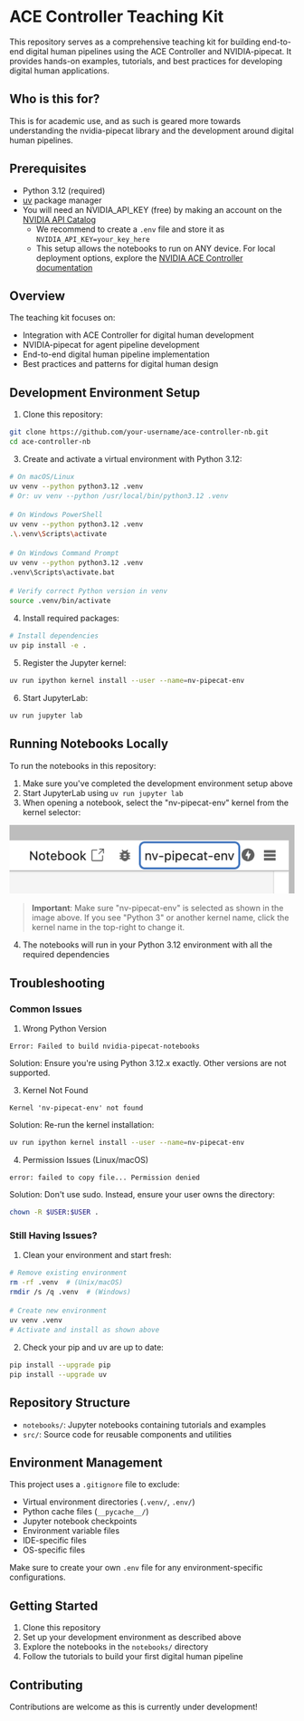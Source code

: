 # ACE Controller Teaching Kit

This repository serves as a comprehensive teaching kit for building end-to-end digital human pipelines using the ACE Controller and NVIDIA-pipecat. It provides hands-on examples, tutorials, and best practices for developing digital human applications. 

## Who is this for?
This is for academic use, and as such is geared more towards understanding the nvidia-pipecat library and the development around digital human pipelines.

## Prerequisites

- Python 3.12 (required)
- [uv](https://github.com/astral-sh/uv) package manager
- You will need an NVIDIA_API_KEY (free) by making an account on the [NVIDIA API Catalog](build.nvidia.com)
  - We recommend to create a `.env` file and store it as `NVIDIA_API_KEY=your_key_here`
  - This setup allows the notebooks to run on ANY device. For local deployment options, explore the [NVIDIA ACE Controller documentation](https://docs.nvidia.com/ace/ace-controller-microservice/1.0/index.html)

## Overview

The teaching kit focuses on:
- Integration with ACE Controller for digital human development
- NVIDIA-pipecat for agent pipeline development
- End-to-end digital human pipeline implementation
- Best practices and patterns for digital human design

## Development Environment Setup

1. Clone this repository:
```bash
git clone https://github.com/your-username/ace-controller-nb.git
cd ace-controller-nb
```

3. Create and activate a virtual environment with Python 3.12:
```bash
# On macOS/Linux
uv venv --python python3.12 .venv
# Or: uv venv --python /usr/local/bin/python3.12 .venv

# On Windows PowerShell
uv venv --python python3.12 .venv 
.\.venv\Scripts\activate

# On Windows Command Prompt
uv venv --python python3.12 .venv
.venv\Scripts\activate.bat

# Verify correct Python version in venv
source .venv/bin/activate
```

4. Install required packages:
```bash
# Install dependencies
uv pip install -e .
```

5. Register the Jupyter kernel:
```bash
uv run ipython kernel install --user --name=nv-pipecat-env
```

6. Start JupyterLab:
```bash
uv run jupyter lab
```

## Running Notebooks Locally

To run the notebooks in this repository:

1. Make sure you've completed the development environment setup above
2. Start JupyterLab using `uv run jupyter lab`
3. When opening a notebook, select the "nv-pipecat-env" kernel from the kernel selector:

![Select nv-pipecat-env kernel](docs/images/kernel.png)

> **Important**: Make sure "nv-pipecat-env" is selected as shown in the image above. If you see "Python 3" or another kernel name, click the kernel name in the top-right to change it.

4. The notebooks will run in your Python 3.12 environment with all the required dependencies

## Troubleshooting

### Common Issues

1. Wrong Python Version
```
Error: Failed to build nvidia-pipecat-notebooks
```
Solution: Ensure you're using Python 3.12.x exactly. Other versions are not supported.

3. Kernel Not Found
```
Kernel 'nv-pipecat-env' not found
```
Solution: Re-run the kernel installation:
```bash
uv run ipython kernel install --user --name=nv-pipecat-env
```

4. Permission Issues (Linux/macOS)
```
error: failed to copy file... Permission denied
```
Solution: Don't use sudo. Instead, ensure your user owns the directory:
```bash
chown -R $USER:$USER .
```

### Still Having Issues?

1. Clean your environment and start fresh:
```bash
# Remove existing environment
rm -rf .venv  # (Unix/macOS)
rmdir /s /q .venv  # (Windows)

# Create new environment
uv venv .venv
# Activate and install as shown above
```

2. Check your pip and uv are up to date:
```bash
pip install --upgrade pip
pip install --upgrade uv
```

## Repository Structure

- `notebooks/`: Jupyter notebooks containing tutorials and examples
- `src/`: Source code for reusable components and utilities

## Environment Management

This project uses a `.gitignore` file to exclude:
- Virtual environment directories (`.venv/`, `.env/`)
- Python cache files (`__pycache__/`)
- Jupyter notebook checkpoints
- Environment variable files
- IDE-specific files
- OS-specific files

Make sure to create your own `.env` file for any environment-specific configurations.

## Getting Started

1. Clone this repository
2. Set up your development environment as described above
3. Explore the notebooks in the `notebooks/` directory
4. Follow the tutorials to build your first digital human pipeline

## Contributing

Contributions are welcome as this is currently under development!